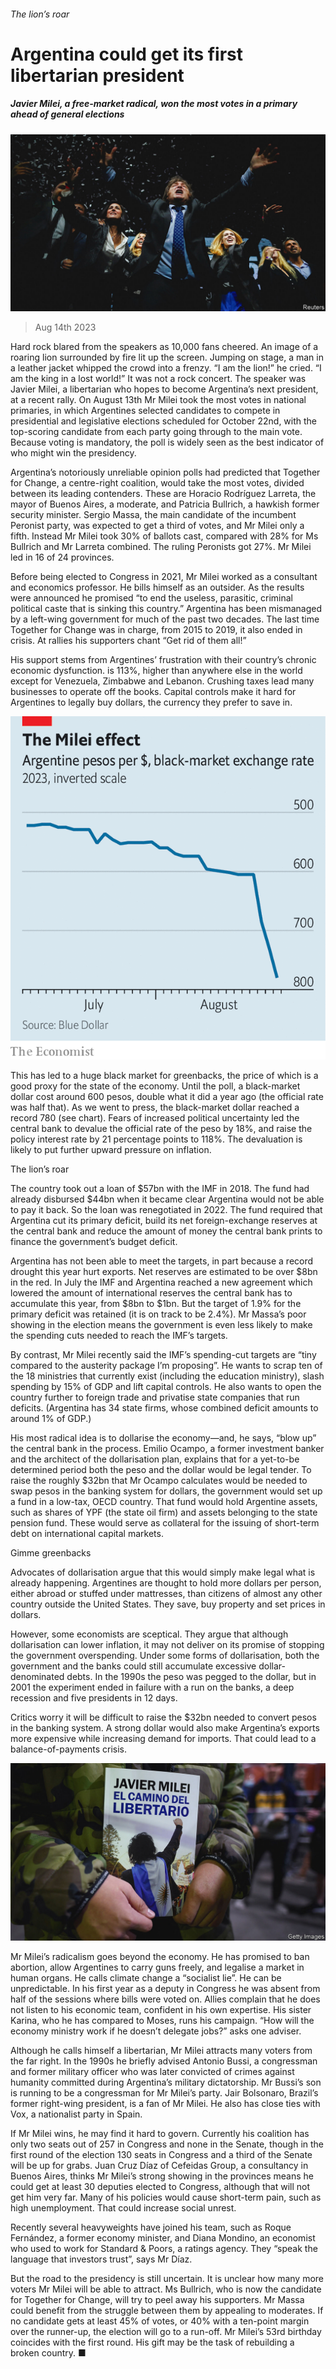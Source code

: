 ###### The lion’s roar

# Argentina could get its first libertarian president 

##### Javier Milei, a free-market radical, won the most votes in a primary ahead of general elections 

![image](images/20230819_AMP002.jpg) 

> Aug 14th 2023 

Hard rock blared from the speakers as 10,000 fans cheered. An image of a roaring lion surrounded by fire lit up the screen. Jumping on stage, a man in a leather jacket whipped the crowd into a frenzy. “I am the lion!” he cried. “I am the king in a lost world!” It was not a rock concert. The speaker was Javier Milei, a libertarian who hopes to become Argentina’s next president, at a recent rally. On August 13th Mr Milei took the most votes in national primaries, in which Argentines selected candidates to compete in presidential and legislative elections scheduled for October 22nd, with the top-scoring candidate from each party going through to the main vote. Because voting is mandatory, the poll is widely seen as the best indicator of who might win the presidency. 

Argentina’s notoriously unreliable opinion polls had predicted that Together for Change, a centre-right coalition, would take the most votes, divided between its leading contenders. These are Horacio Rodríguez Larreta, the mayor of Buenos Aires, a moderate, and Patricia Bullrich, a hawkish former security minister. Sergio Massa, the main candidate of the incumbent Peronist party, was expected to get a third of votes, and Mr Milei only a fifth. Instead Mr Milei took 30% of ballots cast, compared with 28% for Ms Bullrich and Mr Larreta combined. The ruling Peronists got 27%. Mr Milei led in 16 of 24 provinces. 

Before being elected to Congress in 2021, Mr Milei worked as a consultant and economics professor. He bills himself as an outsider. As the results were announced he promised “to end the useless, parasitic, criminal political caste that is sinking this country.” Argentina has been mismanaged by a left-wing government for much of the past two decades. The last time Together for Change was in charge, from 2015 to 2019, it also ended in crisis. At rallies his supporters chant “Get rid of them all!” 

His support stems from Argentines’ frustration with their country’s chronic economic dysfunction.  is 113%, higher than anywhere else in the world except for Venezuela, Zimbabwe and Lebanon. Crushing taxes lead many businesses to operate off the books. Capital controls make it hard for Argentines to legally buy dollars, the currency they prefer to save in. 

![image](images/20230819_AMC169.png) 


This has led to a huge black market for greenbacks, the price of which is a good proxy for the state of the economy. Until the poll, a black-market dollar cost around 600 pesos, double what it did a year ago (the official rate was half that). As we went to press, the black-market dollar reached a record 780 (see chart). Fears of increased political uncertainty led the central bank to devalue the official rate of the peso by 18%, and raise the policy interest rate by 21 percentage points to 118%. The devaluation is likely to put further upward pressure on inflation.

The lion’s roar

The country took out a loan of $57bn with the IMF in 2018. The fund had already disbursed $44bn when it became clear Argentina would not be able to pay it back. So the loan was renegotiated in 2022. The fund required that Argentina cut its primary deficit, build its net foreign-exchange reserves at the central bank and reduce the amount of money the central bank prints to finance the government’s budget deficit. 

Argentina has not been able to meet the targets, in part because a record drought this year hurt exports. Net reserves are estimated to be over $8bn in the red. In July the IMF and Argentina reached a new agreement which lowered the amount of international reserves the central bank has to accumulate this year, from $8bn to $1bn. But the target of 1.9% for the primary deficit was retained (it is on track to be 2.4%). Mr Massa’s poor showing in the election means the government is even less likely to make the spending cuts needed to reach the IMF’s targets.

By contrast, Mr Milei recently said the IMF’s spending-cut targets are “tiny compared to the austerity package I’m proposing”. He wants to scrap ten of the 18 ministries that currently exist (including the education ministry), slash spending by 15% of GDP and lift capital controls. He also wants to open the country further to foreign trade and privatise state companies that run deficits. (Argentina has 34 state firms, whose combined deficit amounts to around 1% of GDP.) 

His most radical idea is to dollarise the economy—and, he says, “blow up” the central bank in the process. Emilio Ocampo, a former investment banker and the architect of the dollarisation plan, explains that for a yet-to-be determined period both the peso and the dollar would be legal tender. To raise the roughly $32bn that Mr Ocampo calculates would be needed to swap pesos in the banking system for dollars, the government would set up a fund in a low-tax, OECD country. That fund would hold Argentine assets, such as shares of YPF (the state oil firm) and assets belonging to the state pension fund. These would serve as collateral for the issuing of short-term debt on international capital markets. 

Gimme greenbacks

Advocates of dollarisation argue that this would simply make legal what is already happening. Argentines are thought to hold more dollars per person, either abroad or stuffed under mattresses, than citizens of almost any other country outside the United States. They save, buy property and set prices in dollars. 

However, some economists are sceptical. They argue that although dollarisation can lower inflation, it may not deliver on its promise of stopping the government overspending. Under some forms of dollarisation, both the government and the banks could still accumulate excessive dollar-denominated debts. In the 1990s the peso was pegged to the dollar, but in 2001 the experiment ended in failure with a run on the banks, a deep recession and five presidents in 12 days. 

Critics worry it will be difficult to raise the $32bn needed to convert pesos in the banking system. A strong dollar would also make Argentina’s exports more expensive while increasing demand for imports. That could lead to a balance-of-payments crisis.

![image](images/20230819_AMP005.jpg) 


Mr Milei’s radicalism goes beyond the economy. He has promised to ban abortion, allow Argentines to carry guns freely, and legalise a market in human organs. He calls climate change a “socialist lie”. He can be unpredictable. In his first year as a deputy in Congress he was absent from half of the sessions where bills were voted on. Allies complain that he does not listen to his economic team, confident in his own expertise. His sister Karina, who he has compared to Moses, runs his campaign. “How will the economy ministry work if he doesn’t delegate jobs?” asks one adviser. 

Although he calls himself a libertarian, Mr Milei attracts many voters from the far right. In the 1990s he briefly advised Antonio Bussi, a congressman and former military officer who was later convicted of crimes against humanity committed during Argentina’s military dictatorship. Mr Bussi’s son is running to be a congressman for Mr Milei’s party. Jair Bolsonaro, Brazil’s former right-wing president, is a fan of Mr Milei. He also has close ties with Vox, a nationalist party in Spain. 

If Mr Milei wins, he may find it hard to govern. Currently his coalition has only two seats out of 257 in Congress and none in the Senate, though in the first round of the election 130 seats in Congress and a third of the Senate will be up for grabs. Juan Cruz Díaz of Cefeidas Group, a consultancy in Buenos Aires, thinks Mr Milei’s strong showing in the provinces means he could get at least 30 deputies elected to Congress, although that will not get him very far. Many of his policies would cause short-term pain, such as high unemployment. That could increase social unrest. 

Recently several heavyweights have joined his team, such as Roque Fernández, a former economy minister, and Diana Mondino, an economist who used to work for Standard &amp; Poors, a ratings agency. They “speak the language that investors trust”, says Mr Díaz. 

But the road to the presidency is still uncertain. It is unclear how many more voters Mr Milei will be able to attract. Ms Bullrich, who is now the candidate for Together for Change, will try to peel away his supporters. Mr Massa could benefit from the struggle between them by appealing to moderates. If no candidate gets at least 45% of votes, or 40% with a ten-point margin over the runner-up, the election will go to a run-off. Mr Milei’s 53rd birthday coincides with the first round. His gift may be the task of rebuilding a broken country. ■


